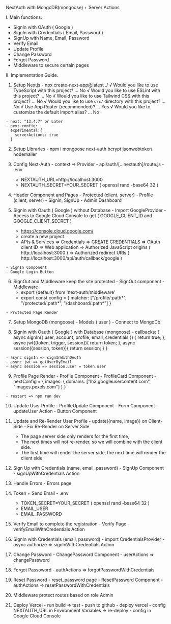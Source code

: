 NextAuth with MongoDB(mongoose) + Server Actions

I. Main functions.
  - SignIn with OAuth ( Google )
  - SignIn with Credentials ( Email, Password )
  - SignUp with Name, Email, Password
  - Verify Email
  - Update Profile
  - Change Password
  - Forgot Password
  - Middleware to secure certain pages

II. Implementation Guide.

  1. Setup Nextjs
    - npx create-next-app@latest ./
    √ Would you like to use TypeScript with this project? ... No 
    √ Would you like to use ESLint with this project? ... No 
    √ Would you like to use Tailwind CSS with this project? ... No 
    √ Would you like to use `src/` directory with this project? ... No 
    √ Use App Router (recommended)? ... Yes
    √ Would you like to customize the default import alias? ... No 

    - next: "13.4.7" or Later
    - next.config:
      experimental:{
        serverActions: true
      }

  2. Setup Libraries
    - npm i mongoose next-auth bcrypt jsonwebtoken nodemailer

  3. Config Next-Auth
    - context => Provider
    - api/auth/[...nextauth]/route.js
    - .env 
      + NEXTAUTH_URL=http://localhost:3000
      + NEXTAUTH_SECRET=YOUR_SECRET ( openssl rand -base64 32 )

  4. Header Component and Pages
    - Protected (client, server)
    - Profile (client, server)
    - Signin, SignUp
    - Admin Dashboard

  5. SignIn with Oauth ( Google ) without Database
    - Import GoogleProvider 
    - Access to Google Cloud Console to get ( GOOGLE_CLIENT_ID and GOOGLE_CLIENT_SECRET )
      + https://console.cloud.google.com/
      + create a new project
      + APIs & Services => Credentials => CREATE CREDENTIALS => OAuth client ID
        => Web application => Authorized JavaScript origins ( http://localhost:3000 )
        => Authorized redirect URIs ( http://localhost:3000/api/auth/callback/google )

    - SignIn Component
    - Google Login Button

  6. SignOut and Middleware keep the site protected
    - SignOut component
    - Middleware
      + export {default} from 'next-auth/middleware'
      + export const config = { 
          matcher: ["/profile/:path*", "/protected/:path*", "/dashboard/:path*"] 
        }
    
    - Protected Page Render

  7. Setup MongoDB (mongoose)
    - Models ( user )
    - Connect to MongoDb

  8. SignIn with Oauth ( Google ) with Database (mongoose)
    - callbacks: {
        async signIn({ user, account, profile, email, credentials }) {
          return true;
        },
        async jwt({token, trigger, session}){
          return token;
        },
        async session({session, token}){
          return session;
        }
      }

    - async signIn => signInWithOAuth 
    - async jwt => getUserByEmail 
    - async session => session.user = token.user
  
  9. Profile Page Render
    - Profile Component
    - ProfileCard Component
    - nextConfig = {
        images: {
          domains: ["lh3.googleusercontent.com", "images.pexels.com"]
        }
      }

    - restart => npm run dev

  10. Update User Profile
    - ProfileUpdate Component
    - Form Component
    - updateUser Action
    - Button Component

  11. Update and Re-Render User Profile
    - update({name, image}) on Client-Side
    - Fix Re-Render on Server Side
      + The page server side only renders for the first time, 
      + The next times will not re-render, so we will combine with the client side.
      + The first time will render the server side, the next time will render the client side.

  12. Sign Up with Credentials (name, email, password)
    - SignUp Component
    - signUpWithCredentials Action

  13. Handle Errors
    - Errors page
  
  14. Token + Send Email
    - .env 
      + TOKEN_SECRET=YOUR_SECRET ( openssl rand -base64 32 ) 
      + EMAIL_USER
      + EMAIL_PASSWORD

  15. Verify Email to complete the registration
    - Verify Page
    - verifyEmailWithCredentials Action

  16. SignIn with Credentials (email, password)
    - import CredentialsProvider
    - async authorize => signInWithCredentials Action

  17. Change Password
    - ChangePassword Component
    - userActions => changePassword

  18. Forgot Passoword
    - authActions => forgotPasswordWithCredentials
  
  19. Reset Password
    - reset_password page
    - ResetPassword Component
    - authActions => resetPasswordWithCredentials

  20. Middleware protect routes based on role Admin

  21. Deploy Vercel
    - run build => test
    - push to github
    - deploy vercel
    - config NEXTAUTH_URL in Environment Variables => re-deploy
    - config in Google Cloud Console